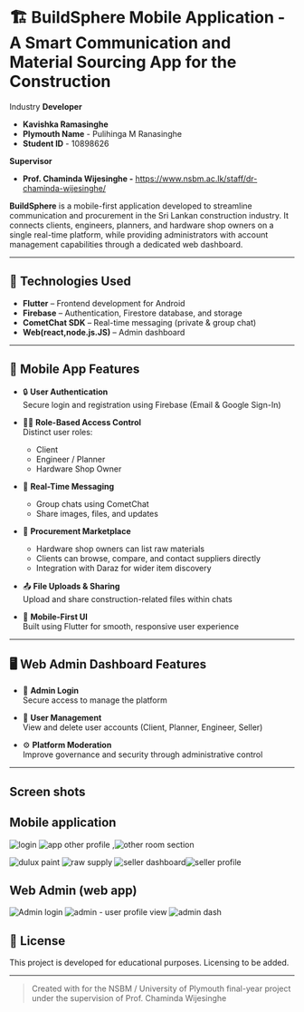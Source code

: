 # 🏗️ BuildSphere Mobile Application - A Smart Communication and Material Sourcing App for the Construction 
Industry
**Developer**
- **Kavishka Ramasinghe** 
- **Plymouth Name** - Pulihinga M Ranasinghe
- **Student ID** - 10898626

**Supervisor**
- **Prof. Chaminda Wijesinghe -**
https://www.nsbm.ac.lk/staff/dr-chaminda-wijesinghe/

**BuildSphere** is a mobile-first application developed to streamline communication and procurement in the Sri Lankan construction industry. It connects clients, engineers, planners, and hardware shop owners on a single real-time platform, while providing administrators with account management capabilities through a dedicated web dashboard.

---

## 🚀 Technologies Used

- **Flutter** – Frontend development for Android
- **Firebase** – Authentication, Firestore database, and storage
- **CometChat SDK** – Real-time messaging (private & group chat)
- **Web(react,node.js.JS)** – Admin dashboard

---

## 📱 Mobile App Features

- 🔒 **User Authentication**  
  Secure login and registration using Firebase (Email & Google Sign-In)

- 🧑‍💼 **Role-Based Access Control**  
  Distinct user roles:  
  - Client  
  - Engineer / Planner  
  - Hardware Shop Owner

- 💬 **Real-Time Messaging**  
  - Group chats using CometChat  
  - Share images, files, and updates  


- 🛒 **Procurement Marketplace**  
  - Hardware shop owners can list raw materials  
  - Clients can browse, compare, and contact suppliers directly  
  - Integration with Daraz  for wider item discovery

- 📤 **File Uploads & Sharing**  
  Upload and share construction-related files within chats

- 📲 **Mobile-First UI**  
  Built using Flutter for smooth, responsive user experience

---

## 🖥️ Web Admin Dashboard Features

- 🔐 **Admin Login**  
  Secure access to manage the platform

- 👥 **User Management**  
  View and delete user accounts (Client, Planner, Engineer, Seller)

- ⚙️ **Platform Moderation**  
  Improve governance and security through administrative control

---
## Screen shots
## Mobile application
 ![login](https://github.com/user-attachments/assets/1bb1efca-42f4-43d0-a017-7954ec39158c)  ![app other profile](https://github.com/user-attachments/assets/9031b729-261d-46f4-bd5d-8e0188ade49f) ,![other room section](https://github.com/user-attachments/assets/c6a90415-80a6-4ced-84d7-8370af487004)

 ![dulux paint](https://github.com/user-attachments/assets/ec3619b2-3a17-469e-96f1-7341714de470) ![raw supply](https://github.com/user-attachments/assets/86f65e18-7486-4535-b86f-2c7b4edc7dd6)   ![seller dashboard](https://github.com/user-attachments/assets/d5b72139-227b-43b8-8f47-8888e6f14eec)![seller profile](https://github.com/user-attachments/assets/15e4a735-57d2-4b3b-9b1a-2c9341b0ba9d)


## Web Admin (web app)

![Admin login](https://github.com/user-attachments/assets/15373580-a9d9-44a3-812c-8f010d9a2305)
![admin - user profile view](https://github.com/user-attachments/assets/6636218c-eff4-42e2-a1b4-ba42cd8c4cae)
![admin dash](https://github.com/user-attachments/assets/3f39a4e4-69fc-4d07-bc5c-08c3e25d563c)





## 📄 License

This project is developed for educational purposes. Licensing to be added.

---

> Created with for the NSBM / University of Plymouth final-year project under the supervision of Prof. Chaminda Wijesinghe

